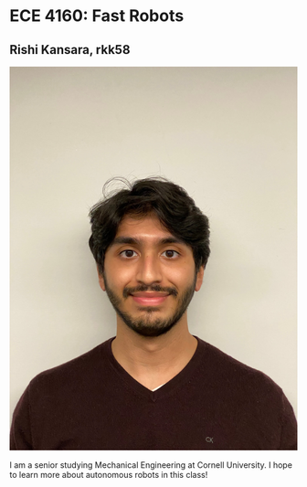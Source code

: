 # ECE 4160: Fast Robots
## Rishi Kansara, rkk58


![Head Shot](https://raw.githubusercontent.com/rkansara1/rkansara1.github.io/main/headshot.png)

I am a senior studying Mechanical Engineering at Cornell University. I hope to learn more about autonomous robots in this class!
